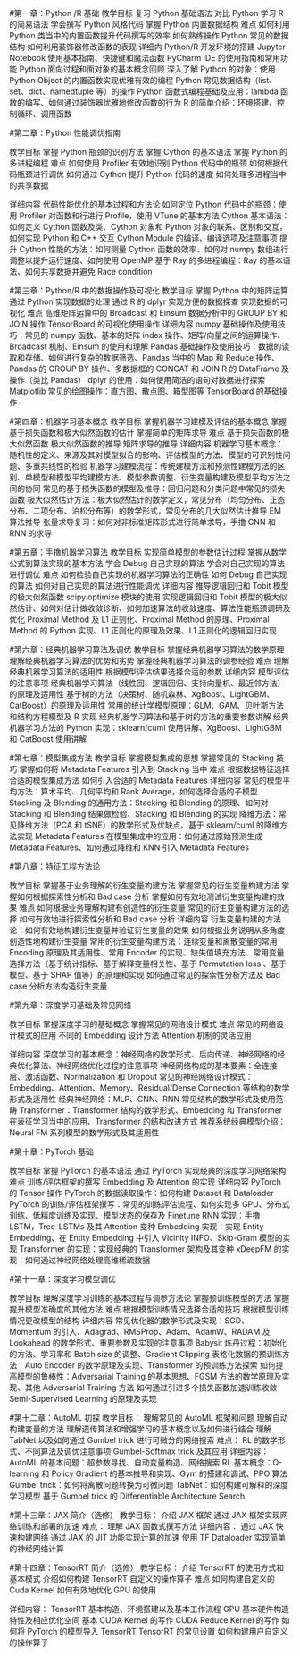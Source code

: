 
#第一章：Python /R 基础
教学目标
复习 Python 基础语法
对比 Python 学习 R 的简易语法
学会撰写 Python 风格代码
掌握 Python 内置数据结构
难点
如何利用 Python 类当中的内置函数提升代码撰写的效率
如何熟练操作 Python 常见的数据结构
如何利用装饰器修改函数的表现
详细内
 Python/R 开发环境的搭建
Jupyter Notebook 使用基本指南、快捷键和魔法函数
PyCharm IDE 的使用指南和常用功能
 Python 面向过程和面对象的基本概念回顾
深入了解 Python 的对象：使用 Python  Object 的内置函数实现优雅有效的编程
 Python 常见数据结构（list、set、dict、namedtuple 等）的操作
 Python 函数式编程基础及应用：lambda 函数的编写、如何通过装饰器优雅地修改函数的行为
R 的简单介绍：环境搭建、控制循环、调用函数

#第二章：Python 性能调优指南

教学目标
掌握 Python 瓶颈的识别方法
掌握 Cython 的基本语法
掌握 Python 的多进程编程
难点
如何使用 Profiler 有效地识别 Python 代码中的瓶颈
如何根据代码瓶颈进行调优
如何通过 Cython 提升 Python 代码的速度
如何处理多进程当中的共享数据

详细内容
代码性能优化的基本过程和方法论
如何定位 Python 代码中的瓶颈：使用 Profiler 对函数和行进行 Profile，使用 VTune 的基本方法
Cython 基本语法：如何定义 Cython 函数及类、Cython 对象和 Python 对象的联系、区别和交互，如何实现 Python 和 C++ 交互
Cython Module 的编译、编译选项及注意事项
提升 Cython 性能的方法：如何测量 Cython 函数的效率、如何对 numpy 数组进行调整以提升运行速度、如何使用 OpenMP
基于 Ray 的多进程编程：Ray 的基本语法、如何共享数据并避免 Race condition

#第三章：Python/R 中的数据操作及可视化
教学目标
掌握 Python 中的矩阵运算
通过 Python 实现数据的处理
通过 R 的 dplyr 实现方便的数据探查
实现数据的可视化
难点
高维矩阵运算中的 Broadcast 和 Einsum
数据分析中的 GROUP BY 和 JOIN 操作
TensorBoard 的可视化使用操作
详细内容
numpy 基础操作及使用技巧：常见的 numpy 函数、基本的矩阵 index 操作、矩阵/向量之间的运算操作、Broadcast 机制、Einsum 的使用和理解
Pandas 基础操作及使用技巧：数据的读取和存储、如何进行复杂的数据筛选、Pandas 当中的 Map 和 Reduce 操作、Pandas 的 GROUP BY 操作、多数据框的 CONCAT 和 JOIN
R 的 DataFrame 及操作（类比 Pandas）
dplyr 的使用：如何使用简洁的语句对数据进行探索
Matplotlib 常见的绘图操作：直方图、散点图、箱型图等
TensorBoard 的基础操作

#第四章：机器学习基本概念
教学目标
掌握机器学习建模及评估的基本概念
掌握基于损失函数和极大似然函数的估计
掌握简单的矩阵求导
难点
基于损失函数的极大似然函数
极大似然函数的推导
矩阵求导的推导
详细内容
机器学习基本概念：随机性的定义、来源及其对模型拟合的影响、评估模型的方法、模型的可识别性问题、多重共线性的检验
机器学习建模流程：传统建模方法和预测性建模方法的区别、单模型和模型平均建模方法、模型参数调整、衍生变量构建及模型平均方法之间的协同
常见的基于损失函数的模型及推导：回归问题和分类问题中常见的损失函数
极大似然估计方法：极大似然估计的数学定义，常见分布（均匀分布、正态分布、二项分布、泊松分布等）的数学形式，常见分布的几大似然估计推导
EM 算法推导
张量求导复习：如何对非标准矩阵形式进行简单求导，手撸 CNN 和 RNN 的求导

#第五章：手撸机器学习算法
教学目标
实现简单模型的参数估计过程
掌握从数学公式到算法实现的基本方法
学会 Debug 自己实现的算法
学会对自己实现的算法进行调优
难点
如何检验自己实现的机器学习算法的正确性
如何 Debug 自己实现的算法
如何对自己实现的算法进行性能调优
详细内容
推导逻辑回归和 Tobit 模型的极大似然函数
scipy.optimize 模块的使用
实现逻辑回归和 Tobit 模型的极大似然估计、如何对估计做收敛诊断、如何加速算法的收敛速度、算法性能瓶颈调研及优化
Proximal Method 及 L1 正则化、Proximal Method 的原理、Proximal Method 的 Python 实现、L1 正则化的原理及效果、L1 正则化的逻辑回归实现

#第六章：经典机器学习算法及调优
教学目标
掌握经典机器学习算法的数学原理
理解经典机器学习算法的优势和劣势
掌握经典机器学习算法的调参经验
难点
理解经典机器学习算法的适用性
根据模型评估结果选择合适的参数
详细内容
模型评估的注意事项
经典机器学习算法（线性回、逻辑回归、支持向量机、最近邻方法）的原理及适用性
基于树的方法（决策树、随机森林、XgBoost、LightGBM、CatBoost）的原理及适用性
常用的统计学模型原理：GLM、GAM、贝叶斯方法和结构方程模型及 R 实现
经典机器学习算法和基于树的方法的重要参数讲解
经典机器学习方法的 Python 实现：sklearn/cuml 使用讲解、XgBoost、LightGBM 和 CatBoost 使用讲解


#第七章：模型集成方法
教学目标
掌握模型集成的思想
掌握常见的 Stacking 技巧
掌握如何将 Metadata Features 引入到 Stacking 当中
难点
根据数据特征选择合适的模型集成方法
如何引入合适的 Metadata Features
详细内容
常见的模型平均方法：算术平均、几何平均和 Rank Average，如何选择合适的子模型
Stacking 及 Blending 的通用方法：Stacking 和 Blending 的原理、如何对 Stacking 和 Blending 结果做检验、Stacking 和 Blending 的实现
降维方法：常见降维方法（PCA 和 tSNE）的数学形式及优缺点、基于 sklearn/cuml 的降维方法实现
Metadata Features 在模型集成中的应用：如何通过原始预测生成 Metadata Features、如何通过降维和 KNN 引入 Metadata Features


#第八章：特征工程方法论

教学目标
掌握基于业务理解的衍生变量构建方法
掌握常见的衍生变量构建方法
掌握如何根据探索性分析和 Bad case 分析
掌握如何有效地测试衍生变量构建的效果
难点
如何根据业务理解构建有创造性的衍生变量
常见的衍生变量构建方法的选择
如何有效地进行探索性分析和 Bad case 分析
详细内容
衍生变量构建的方法论：如何有效地构建衍生变量并验证衍生变量的效果
如何根据业务说明从多角度创造性地构建衍生变量
常用的衍生变量构建方法：连续变量和离散变量的常用 Encoding 原理及其适用性、常用 Encoder 的实现、缺失值填充方法、常用变量选择方法（基于统计指标、基于解释变量相关性、基于 Permutation loss 、基于模型、基于 SHAP 值等）的原理和实现
如何通过常见的探索性分析方法及 Bad case 分析方法构造衍生变量

#第九章：深度学习基础及常见网络

教学目标
掌握深度学习的基础概念
掌握常见的网络设计模式
难点
常见的网络设计模式的应用
不同的 Embedding 设计方法
Attention 机制的灵活应用

详细内容
深度学习的基本概念：神经网络的数学形式、后向传递、神经网络的经典优化算法、神经网络优化过程的注意事项
神经网络构成的基本要素：全连接层、激活函数、Normalization 和 Dropout
常见的神经网络设计模式：Embedding、Attention、Memory、Residual/Dense Connection 等结构的数学形式及适用性
经典神经网络：MLP、CNN、RNN 常见结构的数学形式及使用范畴
Transformer：Transformer 结构的数学形式、Embedding 和 Transformer 在表征学习当中的应用、Transformer 的结构改进方式
推荐系统经典模型介绍：Neural FM 系列模型的数学形式及其适用性

#第十章：PyTorch 基础

教学目标
掌握 PyTorch 的基本语法
通过 PyTorch 实现经典的深度学习网络架构
难点
训练/评估框架的撰写
Embedding 及 Attention 的实现
详细内容
PyTorch 的 Tensor 操作
PyTorch 的数据读取操作：如何构建 Dataset 和 Dataloader
PyTorch 的训练/评估框架撰写：常见的训练评估流程、如何实现多 GPU、分布式训练、低精度训练及实现、模型状态的保存及 Finetune
RNN 实现：手撸 LSTM，Tree-LSTMs 及其 Attention 变种
Embedding 实现：实现 Entity Embedding、在 Entity Embedding 中引入 Vicinity INFO、Skip-Gram 模型的实现
Transformer 的实现：实现经典的 Transformer 架构及其变种
xDeepFM 的实现：如何通过神经网络处理高维稀疏数据

#第十一章：深度学习模型调优

教学目标 
理解深度学习训练的基本过程与调参方法论
掌握预训练模型的方法
掌握提升模型准确度的其他方法
难点
根据模型训练情况选择合适的技巧
根据模型训练情况更改模型的结构
详细内容
常见优化器的数学形式及实现：SGD、Momentum 的引入、Adagrad、RMSProp、Adam、AdamW、RADAM 及 Lookahead 的数学形式、重要参数及实现的注意事项
Babysit 炼丹过程：初始化的方法、学习率和 Batch size 的调整、Gradient Clipping
表格化数据的预训练方法：Auto Encoder 的数学原理及实现、Transformer 的预训练方法探索
如何提高模型的鲁棒性：Adversarial Training 的基本思想、FGSM 方法的数学原理及实现、其他 Adversarial Training 方法
如何通过引进多个损失函数加速训练收敛
Semi-Supervised Learning 的原理及实现

#第十二章：AutoML 初探
教学目标：
理解常见的 AutoML 框架和问题
理解自动构建变量的方法
理解遗传算法和增强学习的基本概念以及如何进行结合
理解 TabNet 以及如何通过 Gumbel trick 进行可微分的网络搜索
难点：
RL 的数学形式、不同算法及调优注意事项
Gumbel-Softmax trick 及其应用
详细内容：
AutoML 的基本问题：超参数寻找、自动变量构造、网络搜索
RL 基本概念：Q-learning 和 Policy Gradient 的基本推导和实现、Gym 的搭建和调试、PPO 算法
Gumbel trick：如何将离散问题转换为可微问题
TabNet：如何构建可解释的深度学习模型
基于 Gumbel trick 的 Differentiable Architecture Search

#第十三章：JAX 简介（选修）
教学目标：
介绍 JAX 框架
通过 JAX 框架实现网络训练和部署的加速
难点：
理解 JAX 函数式撰写方法
详细内容：
通过 JAX 快速构建网络
通过 JAX 的 JIT 功能实现计算的加速
使用 TF Dataloader 实现简单的神经网络计算

#第十四章：TensorRT 简介（选修）
教学目标：
介绍 TensorRT 的使用方式和基本模式
介绍如何构建 TensorRT 自定义的操作算子
难点
如何构建自定义的 Cuda Kernel
如何有效地优化 GPU 的使用

详细内容：
TensorRT 基本构造、环境搭建以及基本工作流程
GPU 基本硬件构造特性及相应优化空间
基本 CUDA Kernel 的写作
CUDA Reduce Kernel 的写作
如何将 PyTorch 的模型导入 TensorRT
TensorRT 的常见设置
如何构建用户自定义的操作算子